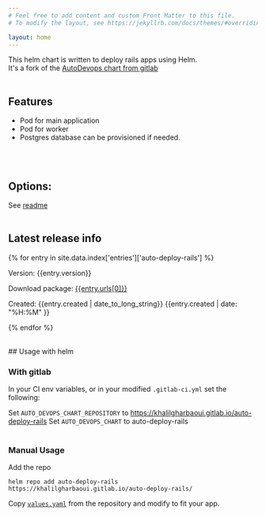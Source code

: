 ```yaml
---
# Feel free to add content and custom Front Matter to this file.
# To modify the layout, see https://jekyllrb.com/docs/themes/#overriding-theme-defaults

layout: home
---
```

This helm chart is written to deploy rails apps using Helm.
<br>It's a fork of the [AutoDevops chart from gitlab](https://gitlab.com/charts/auto-deploy-app)
<br>
<br>

## Features

* Pod for main application
* Pod for worker
* Postgres database can be provisioned if needed.
<br>
<br>

## Options:
See [readme](readme.html)
<br>
<br>

## Latest release info

{% for entry in site.data.index['entries']['auto-deploy-rails'] %}

Version: {{entry.version}}

Download package: [{{entry.urls[0]}}]()

Created: {{entry.created | date_to_long_string}} {{entry.created | date: "%H:%M" }}

{% endfor %}

<br>
## Usage with helm

### With gitlab

In your CI env variables, or in your modified ```.gitlab-ci.yml``` set the following:

Set ```AUTO_DEVOPS_CHART_REPOSITORY``` to https://khalilgharbaoui.gitlab.io/auto-deploy-rails
Set ```AUTO_DEVOPS_CHART``` to auto-deploy-rails
<br>
<br>

### Manual Usage

Add the repo

```helm repo add auto-deploy-rails https://khalilgharbaoui.gitlab.io/auto-deploy-rails/```

Copy [```values.yaml```](https://gitlab.com/khalilgharbaoui/auto-deploy-rails/blob/master/values.yaml) from the repository and modify to fit your app.
